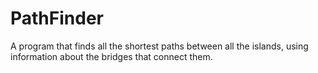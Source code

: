 # PathFinder
A program that finds all the shortest paths between all the islands, using information about the bridges that connect them. 
